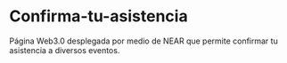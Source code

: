 # Confirma-tu-asistencia
Página Web3.0 desplegada por medio de NEAR que permite confirmar tu asistencia a diversos eventos.
